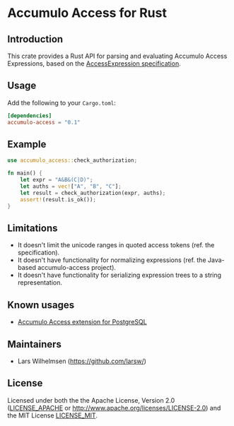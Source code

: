 # Accumulo Access for Rust

## Introduction

This crate provides a Rust API for parsing and evaluating Accumulo Access Expressions, based on the [AccessExpression specification](https://github.com/apache/accumulo-access/blob/main/SPECIFICATION.md).

## Usage

Add the following to your `Cargo.toml`:

```toml
[dependencies]
accumulo-access = "0.1"
```

## Example

```rust
use accumulo_access::check_authorization;

fn main() {
    let expr = "A&B&(C|D)";
    let auths = vec!["A", "B", "C"];
    let result = check_authorization(expr, auths);
    assert!(result.is_ok());
}
```

## Limitations

* It doesn't limit the unicode ranges in quoted access tokens (ref. the specification).
* It doesn't have functionality for normalizing expressions (ref. the Java-based accumulo-access project).
* It doesn't have functionality for serializing expression trees to a string representation. 

## Known usages

* [Accumulo Access extension for PostgreSQL](https://github.com/larsw/accumulo-access-pg)

## Maintainers

* Lars Wilhelmsen (https://github.com/larsw/)

## License

Licensed under both the the Apache License, Version 2.0 ([LICENSE_APACHE](accumulo-access/LICENSE_APACHE) or http://www.apache.org/licenses/LICENSE-2.0) and the MIT License [LICENSE_MIT](accumulo-access/LICENSE_MIT).

